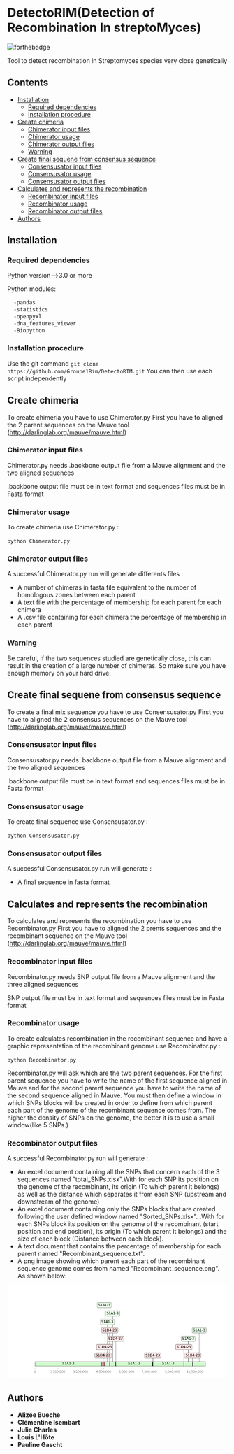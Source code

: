 

  # DetectoRIM(Detection of Recombination In streptoMyces)

![forthebadge](https://forthebadge.com/images/badges/made-with-python.svg)

Tool to detect recombination in Streptomyces species very close genetically


## Contents
  * [Installation](#installation)
    * [Required dependencies](#required-dependencies)
    * [Installation procedure](#installation-procedure)
  * [Create chimeria](#create-chimeria) 
    * [Chimerator input files](#chimerator-input-files)
    * [Chimerator usage](#chimerator-usage)
    * [Chimerator output files](#Chimerator-output-files)
    * [Warning](#warning)
  * [Create final sequene from consensus sequence](#create-final-sequene-from-consensus-sequence) 
    * [Consensusator input files](#consensusator-input-files)
    * [Consensusator usage](#consensusator-usage)
    * [Consensusator output files](#consensusator-output-files)
 * [Calculates and represents the recombination](#calculates-and-represents-the-recombination) 
    * [Recombinator input files](#recombinator-input-files)
    * [Recombinator usage](#recombinator-usage)
    * [Recombinator output files](#recombinator-output-files)
 * [Authors](#authors)


## Installation

### Required dependencies
      
Python version-->3.0 or more

Python modules:

      -pandas
      -statistics
      -openpyxl
      -dna_features_viewer
      -Biopython
      
      
### Installation procedure

Use the git command ``git clone https://github.com/Groupe1Rim/DetectoRIM.git``
You can then use each script independently


## Create chimeria
To create chimeria you have to use Chimerator.py
First you have to aligned the 2 parent sequences on the Mauve tool (http://darlinglab.org/mauve/mauve.html)

### Chimerator input files

Chimerator.py needs .backbone output file from a Mauve alignment and the two aligned sequences

.backbone output file must be in text format and sequences files must be in Fasta format

### Chimerator usage

To create chimeria use Chimerator.py :

``python Chimerator.py``

### Chimerator output files

A successful Chimerator.py run will generate differents files :

- A number of chimeras in fasta file equivalent to the number of homologous zones between each parent
- A text file with the percentage of membership for each parent for each chimera
- A .csv file containing for each chimera the percentage of membership in each parent

### Warning

Be careful, if the two sequences studied are genetically close, this can result in the creation of a large number of chimeras. So make sure you have enough memory on your hard drive. 

## Create final sequene from consensus sequence

To create a final mix sequence you have to use Consensusator.py
First you have to aligned the 2 consensus sequences on the Mauve tool (http://darlinglab.org/mauve/mauve.html)

### Consensusator input files

Consensusator.py needs .backbone output file from a Mauve alignment and the two aligned sequences

.backbone output file must be in text format and sequences files must be in Fasta format

### Consensusator usage

To create final sequence use Consensusator.py :

``python Consensusator.py``

### Consensusator output files

A successful Consensusator.py run will generate :
- A final sequence in fasta format

## Calculates and represents the recombination

To calculates and represents the recombination you have to use Recombinator.py
First you have to aligned the 2 prents sequences and the recombinant sequence on the Mauve tool (http://darlinglab.org/mauve/mauve.html)

### Recombinator input files
Recombinator.py needs SNP output file from a Mauve alignment and the three aligned sequences

SNP output file must be in text format and sequences files must be in Fasta format

### Recombinator usage

To create calculates recombination in the recombinant sequence and have a graphic representation of the recombinant genome use Recombinator.py :

``python Recombinator.py``

Recombinator.py will ask which are the two parent sequences. For the first parent sequence you have to write the name of the first sequence aligned in Mauve and for the second parent sequence you have to write the name of the second sequence aligned in Mauve. You must then define a window in which SNPs blocks will be created in order to define from which parent each part of the genome of the recombinant sequence comes from. The higher the density of SNPs on the genome, the better it is to use a small window(like 5 SNPs.)


### Recombinator output files

A successful Recombinator.py run will generate :

- An excel document containing all the SNPs that concern each of the 3 sequences named "total_SNPs.xlsx".With for each SNP its position on the genome of the recombinant, its origin (To which parent it belongs) as well as the distance which separates it from each SNP (upstream and downstream of the genome)
- An excel document containing only the SNPs blocks that are created following the user defined window named "Sorted_SNPs.xlsx". .With for each SNPs block  its position on the genome of the recombinant (start position and end position), its origin (To which parent it belongs) and the size of each block (Distance between each block).
- A text document that contains the percentage of membership for each parent named "Recombinant_sequence.txt".
- A png image showing which parent each part of the recombinant sequence genome comes from named "Recombinant_sequence.png". As shown below: 

![alt text](https://github.com/Groupe1Rim/DetectoRIM/blob/main/2_S2102finalpetit.png?raw=true)


## Authors

* **Alizée Bueche** 
* **Clémentine Isembart** 
* **Julie Charles** 
* **Louis L'Hôte** 
* **Pauline Gascht**




    
     


